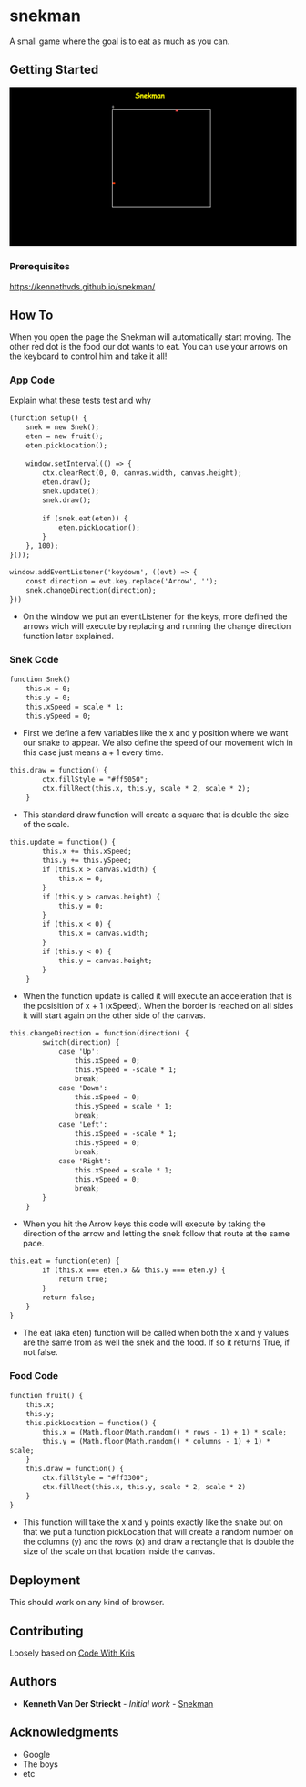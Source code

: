 # snekman

A small game where the goal is to eat as much as you can.

## Getting Started

![](screenshot.png)


### Prerequisites

https://kennethvds.github.io/snekman/


## How To

When you open the page the Snekman will automatically start moving.
The other red dot is the food our dot wants to eat.
You can use your arrows on the keyboard to control him and take it all!

### App Code

Explain what these tests test and why

```JS
(function setup() {
    snek = new Snek();
    eten = new fruit();
    eten.pickLocation();

    window.setInterval(() => {
        ctx.clearRect(0, 0, canvas.width, canvas.height);
        eten.draw();
        snek.update();
        snek.draw();

        if (snek.eat(eten)) {
            eten.pickLocation();
        }
    }, 100);
}());
```

```JS
window.addEventListener('keydown', ((evt) => {
    const direction = evt.key.replace('Arrow', '');
    snek.changeDirection(direction);
}))
```

- On the window we put an eventListener for the keys, more defined the arrows wich will execute  by replacing and running the change direction function later explained.

### Snek Code

```JS
function Snek() 
    this.x = 0;
    this.y = 0;
    this.xSpeed = scale * 1;
    this.ySpeed = 0;
```

- First we define a few variables like the x and y position where we want our snake to appear. We also define the speed of our movement wich in this case just means a + 1 every time.

```JS
this.draw = function() {
        ctx.fillStyle = "#ff5050";
        ctx.fillRect(this.x, this.y, scale * 2, scale * 2);
    }
```

- This standard draw function will create a square that is double the size of the scale.

```JS
this.update = function() {
        this.x += this.xSpeed;
        this.y += this.ySpeed;
        if (this.x > canvas.width) {
            this.x = 0;
        }
        if (this.y > canvas.height) {
            this.y = 0;
        }
        if (this.x < 0) {
            this.x = canvas.width;
        }
        if (this.y < 0) {
            this.y = canvas.height;
        }
    }
```

- When the function update is called it will execute an acceleration that is the posisition of x + 1 (xSpeed). When the border is reached on all sides it will start again on the other side of the canvas.

```JS
this.changeDirection = function(direction) {
        switch(direction) {
            case 'Up':
                this.xSpeed = 0;
                this.ySpeed = -scale * 1;
                break;
            case 'Down':
                this.xSpeed = 0;
                this.ySpeed = scale * 1;
                break;
            case 'Left':
                this.xSpeed = -scale * 1;
                this.ySpeed = 0;
                break;
            case 'Right':
                this.xSpeed = scale * 1;
                this.ySpeed = 0;
                break;                                         
        }
    }
```

- When you hit the Arrow keys this code will execute by taking the direction of the arrow and letting the snek follow that route at the same pace.

```JS
this.eat = function(eten) {
        if (this.x === eten.x && this.y === eten.y) {
            return true;
        }
        return false;
    }
}
```
- The eat (aka eten) function will be called when both the x and y values are the same from as well the snek and the food. If so it returns True, if not false.

### Food Code

```JS
function fruit() {
    this.x;
    this.y;
    this.pickLocation = function() {
        this.x = (Math.floor(Math.random() * rows - 1) + 1) * scale;
        this.y = (Math.floor(Math.random() * columns - 1) + 1) * scale;
    }
    this.draw = function() {
        ctx.fillStyle = "#ff3300";
        ctx.fillRect(this.x, this.y, scale * 2, scale * 2)
    }
}
```
- This function will take the x and y points exactly like the snake but on that we put a function pickLocation that will create a random number on the columns (y) and the rows (x) and draw a rectangle that is double the size of the scale on that location inside the canvas.

## Deployment

This should work on any kind of browser.


## Contributing

Loosely based on [Code With Kris](https://www.youtube.com/watch?v=21eSpMtJwrc&t=659s)
 

## Authors

* **Kenneth Van Der Strieckt** - *Initial work* - [Snekman](https://github.com/KennethVDS/snekman)


## Acknowledgments

* Google
* The boys
* etc
